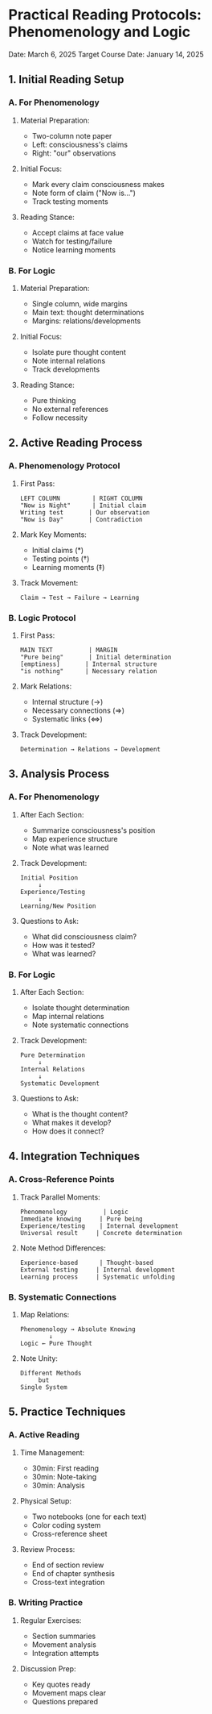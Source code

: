 # Practical Reading Protocols: Phenomenology and Logic
Date: March 6, 2025
Target Course Date: January 14, 2025

## 1. Initial Reading Setup

### A. For Phenomenology
1. Material Preparation:
   - Two-column note paper
   - Left: consciousness's claims
   - Right: "our" observations

2. Initial Focus:
   - Mark every claim consciousness makes
   - Note form of claim ("Now is...")
   - Track testing moments

3. Reading Stance:
   - Accept claims at face value
   - Watch for testing/failure
   - Notice learning moments

### B. For Logic
1. Material Preparation:
   - Single column, wide margins
   - Main text: thought determinations
   - Margins: relations/developments

2. Initial Focus:
   - Isolate pure thought content
   - Note internal relations
   - Track developments

3. Reading Stance:
   - Pure thinking
   - No external references
   - Follow necessity

## 2. Active Reading Process

### A. Phenomenology Protocol
1. First Pass:
   ```
   LEFT COLUMN         | RIGHT COLUMN
   "Now is Night"      | Initial claim
   Writing test       | Our observation
   "Now is Day"       | Contradiction
   ```

2. Mark Key Moments:
   - Initial claims (*)
   - Testing points (†)
   - Learning moments (‡)

3. Track Movement:
   ```
   Claim → Test → Failure → Learning
   ```

### B. Logic Protocol
1. First Pass:
   ```
   MAIN TEXT          | MARGIN
   "Pure being"       | Initial determination
   [emptiness]       | Internal structure
   "is nothing"      | Necessary relation
   ```

2. Mark Relations:
   - Internal structure (→)
   - Necessary connections (⇒)
   - Systematic links (⇔)

3. Track Development:
   ```
   Determination → Relations → Development
   ```

## 3. Analysis Process

### A. For Phenomenology
1. After Each Section:
   - Summarize consciousness's position
   - Map experience structure
   - Note what was learned

2. Track Development:
   ```
   Initial Position
        ↓
   Experience/Testing
        ↓
   Learning/New Position
   ```

3. Questions to Ask:
   - What did consciousness claim?
   - How was it tested?
   - What was learned?

### B. For Logic
1. After Each Section:
   - Isolate thought determination
   - Map internal relations
   - Note systematic connections

2. Track Development:
   ```
   Pure Determination
        ↓
   Internal Relations
        ↓
   Systematic Development
   ```

3. Questions to Ask:
   - What is the thought content?
   - What makes it develop?
   - How does it connect?

## 4. Integration Techniques

### A. Cross-Reference Points
1. Track Parallel Moments:
   ```
   Phenomenology          | Logic
   Immediate knowing     | Pure being
   Experience/testing    | Internal development
   Universal result     | Concrete determination
   ```

2. Note Method Differences:
   ```
   Experience-based      | Thought-based
   External testing     | Internal development
   Learning process     | Systematic unfolding
   ```

### B. Systematic Connections
1. Map Relations:
   ```
   Phenomenology → Absolute Knowing
           ↓
   Logic ← Pure Thought
   ```

2. Note Unity:
   ```
   Different Methods
        but
   Single System
   ```

## 5. Practice Techniques

### A. Active Reading
1. Time Management:
   - 30min: First reading
   - 30min: Note-taking
   - 30min: Analysis

2. Physical Setup:
   - Two notebooks (one for each text)
   - Color coding system
   - Cross-reference sheet

3. Review Process:
   - End of section review
   - End of chapter synthesis
   - Cross-text integration

### B. Writing Practice
1. Regular Exercises:
   - Section summaries
   - Movement analysis
   - Integration attempts

2. Discussion Prep:
   - Key quotes ready
   - Movement maps clear
   - Questions prepared